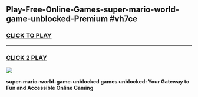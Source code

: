 
## Play-Free-Online-Games-super-mario-world-game-unblocked-Premium #vh7ce
<h3>
<a href="https://premium.freeplayer.one?title=super-mario-world-game-unblocked&ref=8M">CLICK TO PLAY</a></h3>
<hr>

<h3>
<a href="https://premium.freeplayer.one?title=super-mario-world-game-unblocked&ref=8M">CLICK 2 PLAY</a>
  
</h3>

<a href="https://premium.freeplayer.one?title=super-mario-world-game-unblocked&ref=8M"><img src="https://clearcache.store/games.png"></a>


**super-mario-world-game-unblocked games unblocked: Your Gateway to Fun and Accessible Online Gaming**
